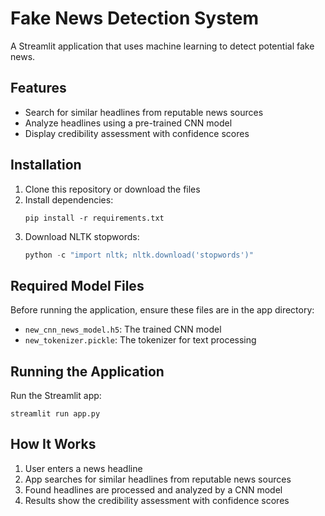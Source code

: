 # Fake News Detection System

A Streamlit application that uses machine learning to detect potential fake news.

## Features

- Search for similar headlines from reputable news sources
- Analyze headlines using a pre-trained CNN model
- Display credibility assessment with confidence scores

## Installation

1. Clone this repository or download the files
2. Install dependencies:
   ```
   pip install -r requirements.txt
   ```
3. Download NLTK stopwords:
   ```python
   python -c "import nltk; nltk.download('stopwords')"
   ```

## Required Model Files

Before running the application, ensure these files are in the app directory:
- `new_cnn_news_model.h5`: The trained CNN model
- `new_tokenizer.pickle`: The tokenizer for text processing


## Running the Application

Run the Streamlit app:
```
streamlit run app.py
```


## How It Works

1. User enters a news headline
2. App searches for similar headlines from reputable news sources
3. Found headlines are processed and analyzed by a CNN model
4. Results show the credibility assessment with confidence scores
